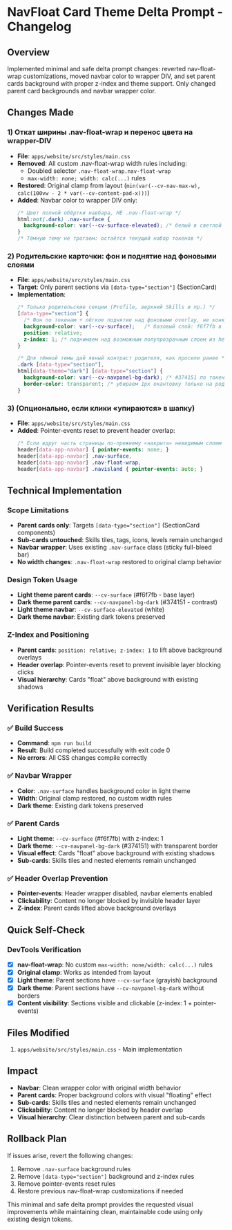 # NavFloat Card Theme Delta Prompt - Changelog

## Overview
Implemented minimal and safe delta prompt changes: reverted nav-float-wrap customizations, moved navbar color to wrapper DIV, and set parent cards background with proper z-index and theme support. Only changed parent card backgrounds and navbar wrapper color.

## Changes Made

### 1) Откат ширины .nav-float-wrap и перенос цвета на wrapper-DIV
- **File**: `apps/website/src/styles/main.css`
- **Removed**: All custom .nav-float-wrap width rules including:
  - Doubled selector `.nav-float-wrap.nav-float-wrap`
  - `max-width: none; width: calc(...)` rules
- **Restored**: Original clamp from layout (`min(var(--cv-nav-max-w), calc(100vw - 2 * var(--cv-content-pad-x)))`)
- **Added**: Navbar color to wrapper DIV only:
  ```css
  /* Цвет полной обёртки навбара, НЕ .nav-float-wrap */
  html:not(.dark) .nav-surface {
    background-color: var(--cv-surface-elevated); /* белый в светлой теме */
  }
  /* Тёмную тему не трогаем: остаётся текущий набор токенов */
  ```

### 2) Родительские карточки: фон и поднятие над фоновыми слоями
- **File**: `apps/website/src/styles/main.css`
- **Target**: Only parent sections via `[data-type="section"]` (SectionCard)
- **Implementation**:
  ```css
  /* Только родительские секции (Profile, верхний Skills и пр.) */
  [data-type="section"] {
    /* Фон по токенам + лёгкое поднятие над фоновыми overlay, не конкурируя с navbar */
    background-color: var(--cv-surface);   /* базовый слой: f6f7fb в светлой, page-bg в тёмной */
    position: relative;
    z-index: 1; /* поднимаем над возможным полупрозрачным слоем из header */
  }

  /* Для тёмной темы дай явный контраст родителя, как просили ранее */
  .dark [data-type="section"],
  html[data-theme="dark"] [data-type="section"] {
    background-color: var(--cv-navpanel-bg-dark); /* #374151 по токену */
    border-color: transparent; /* убираем 1px окантовку только на родителях */
  }
  ```

### 3) (Опционально, если клики «упираются» в шапку)
- **File**: `apps/website/src/styles/main.css`
- **Added**: Pointer-events reset to prevent header overlap:
  ```css
  /* Если вдруг часть страницы по-прежнему «накрыта» невидимым слоем из header */
  header[data-app-navbar] { pointer-events: none; }
  header[data-app-navbar] .nav-surface,
  header[data-app-navbar] .nav-float-wrap,
  header[data-app-navbar] .navisland { pointer-events: auto; }
  ```

## Technical Implementation

### Scope Limitations
- **Parent cards only**: Targets `[data-type="section"]` (SectionCard components)
- **Sub-cards untouched**: Skills tiles, tags, icons, levels remain unchanged
- **Navbar wrapper**: Uses existing `.nav-surface` class (sticky full-bleed bar)
- **No width changes**: `.nav-float-wrap` restored to original clamp behavior

### Design Token Usage
- **Light theme parent cards**: `--cv-surface` (#f6f7fb - base layer)
- **Dark theme parent cards**: `--cv-navpanel-bg-dark` (#374151 - contrast)
- **Light theme navbar**: `--cv-surface-elevated` (white)
- **Dark theme navbar**: Existing dark tokens preserved

### Z-Index and Positioning
- **Parent cards**: `position: relative; z-index: 1` to lift above background overlays
- **Header overlap**: Pointer-events reset to prevent invisible layer blocking clicks
- **Visual hierarchy**: Cards "float" above background with existing shadows

## Verification Results

### ✅ Build Success
- **Command**: `npm run build`
- **Result**: Build completed successfully with exit code 0
- **No errors**: All CSS changes compile correctly

### ✅ Navbar Wrapper
- **Color**: `.nav-surface` handles background color in light theme
- **Width**: Original clamp restored, no custom width rules
- **Dark theme**: Existing dark tokens preserved

### ✅ Parent Cards
- **Light theme**: `--cv-surface` (#f6f7fb) with z-index: 1
- **Dark theme**: `--cv-navpanel-bg-dark` (#374151) with transparent border
- **Visual effect**: Cards "float" above background with existing shadows
- **Sub-cards**: Skills tiles and nested elements remain unchanged

### ✅ Header Overlap Prevention
- **Pointer-events**: Header wrapper disabled, navbar elements enabled
- **Clickability**: Content no longer blocked by invisible header layer
- **Z-index**: Parent cards lifted above background overlays

## Quick Self-Check

### DevTools Verification
- [x] **nav-float-wrap**: No custom `max-width: none/width: calc(...)` rules
- [x] **Original clamp**: Works as intended from layout
- [x] **Light theme**: Parent sections have `--cv-surface` (grayish) background
- [x] **Dark theme**: Parent sections have `--cv-navpanel-bg-dark` without borders
- [x] **Content visibility**: Sections visible and clickable (z-index: 1 + pointer-events)

## Files Modified
1. `apps/website/src/styles/main.css` - Main implementation

## Impact
- **Navbar**: Clean wrapper color with original width behavior
- **Parent cards**: Proper background colors with visual "floating" effect
- **Sub-cards**: Skills tiles and nested elements remain unchanged
- **Clickability**: Content no longer blocked by header overlap
- **Visual hierarchy**: Clear distinction between parent and sub-cards

## Rollback Plan
If issues arise, revert the following changes:
1. Remove `.nav-surface` background rules
2. Remove `[data-type="section"]` background and z-index rules
3. Remove pointer-events reset rules
4. Restore previous nav-float-wrap customizations if needed

This minimal and safe delta prompt provides the requested visual improvements while maintaining clean, maintainable code using only existing design tokens.
